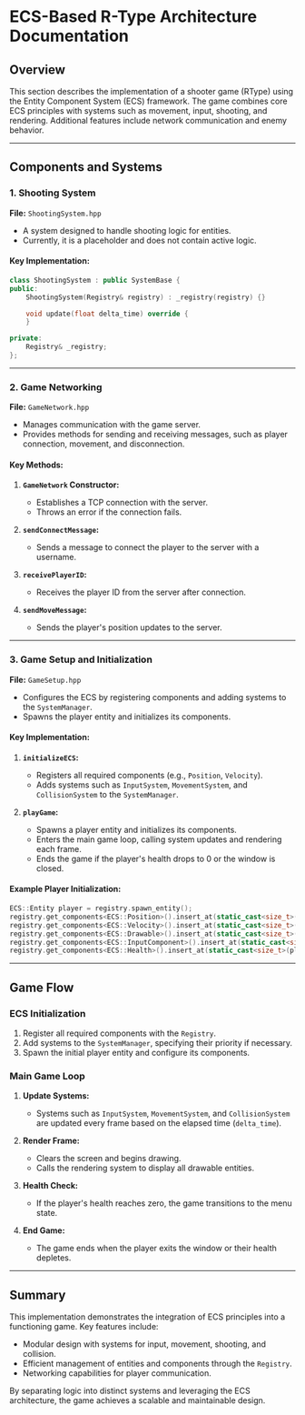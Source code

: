 # ECS-Based R-Type Architecture Documentation

## Overview
This section describes the implementation of a shooter game (RType) using the Entity Component System (ECS) framework. The game combines core ECS principles with systems such as movement, input, shooting, and rendering. Additional features include network communication and enemy behavior.

---

## Components and Systems

### 1. Shooting System
**File:** `ShootingSystem.hpp`
- A system designed to handle shooting logic for entities.
- Currently, it is a placeholder and does not contain active logic.

#### Key Implementation:
```cpp
class ShootingSystem : public SystemBase {
public:
    ShootingSystem(Registry& registry) : _registry(registry) {}

    void update(float delta_time) override {
    }

private:
    Registry& _registry;
};
```

---

### 2. Game Networking
**File:** `GameNetwork.hpp`
- Manages communication with the game server.
- Provides methods for sending and receiving messages, such as player connection, movement, and disconnection.

#### Key Methods:
1. **`GameNetwork` Constructor:**
   - Establishes a TCP connection with the server.
   - Throws an error if the connection fails.

2. **`sendConnectMessage`:**
   - Sends a message to connect the player to the server with a username.

3. **`receivePlayerID`:**
   - Receives the player ID from the server after connection.

4. **`sendMoveMessage`:**
   - Sends the player's position updates to the server.

---

### 3. Game Setup and Initialization
**File:** `GameSetup.hpp`
- Configures the ECS by registering components and adding systems to the `SystemManager`.
- Spawns the player entity and initializes its components.

#### Key Implementation:
1. **`initializeECS`:**
   - Registers all required components (e.g., `Position`, `Velocity`).
   - Adds systems such as `InputSystem`, `MovementSystem`, and `CollisionSystem` to the `SystemManager`.

2. **`playGame`:**
   - Spawns a player entity and initializes its components.
   - Enters the main game loop, calling system updates and rendering each frame.
   - Ends the game if the player's health drops to 0 or the window is closed.

#### Example Player Initialization:
```cpp
ECS::Entity player = registry.spawn_entity();
registry.get_components<ECS::Position>().insert_at(static_cast<size_t>(player), ECS::Position{100.0f, 300.0f});
registry.get_components<ECS::Velocity>().insert_at(static_cast<size_t>(player), ECS::Velocity{0.0f, 0.0f});
registry.get_components<ECS::Drawable>().insert_at(static_cast<size_t>(player), ECS::Drawable{});
registry.get_components<ECS::InputComponent>().insert_at(static_cast<size_t>(player), ECS::InputComponent{});
registry.get_components<ECS::Health>().insert_at(static_cast<size_t>(player), ECS::Health{5});
```

---

## Game Flow

### ECS Initialization
1. Register all required components with the `Registry`.
2. Add systems to the `SystemManager`, specifying their priority if necessary.
3. Spawn the initial player entity and configure its components.

### Main Game Loop
1. **Update Systems:**
   - Systems such as `InputSystem`, `MovementSystem`, and `CollisionSystem` are updated every frame based on the elapsed time (`delta_time`).

2. **Render Frame:**
   - Clears the screen and begins drawing.
   - Calls the rendering system to display all drawable entities.

3. **Health Check:**
   - If the player's health reaches zero, the game transitions to the menu state.

4. **End Game:**
   - The game ends when the player exits the window or their health depletes.

---

## Summary
This implementation demonstrates the integration of ECS principles into a functioning game. Key features include:
- Modular design with systems for input, movement, shooting, and collision.
- Efficient management of entities and components through the `Registry`.
- Networking capabilities for player communication.

By separating logic into distinct systems and leveraging the ECS architecture, the game achieves a scalable and maintainable design.

